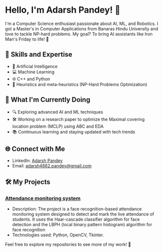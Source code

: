 
# Hello, I'm Adarsh Pandey! 👋

I'm a Computer Science enthusiast passionate about AI, ML, and Robotics. I got a Master's in Computer Applications from Banaras Hindu University and love to tackle NP-hard problems. My goal? To bring AI assistants like Iron Man's Friday to life! 🤖

## 🚀 Skills and Expertise
- 🧠 Artificial Intelligence
- 💻 Machine Learning
- 🌐 C++ and Python
- 🧩 Heuristics and meta-heuristics (NP-Hard Problems Optimization)

## 🌱 What I'm Currently Doing
- 🔍 Exploring advanced AI and ML techniques
- 🛠️ Working on a research paper to optimize the Maximal covering location problem (MCLP) using ABC and EDA
- 📚 Continuous learning and staying updated with tech trends

## 🌐 Connect with Me
- LinkedIn: [Adarsh Pandey](https://www.linkedin.com/in/adarshpandey99)
- Email: [adarsh4862.pandey@gmail.com](mailto:adarsh4862.pandey@gmail.com)

## 🛠️ My Projects
### [Attendance monitoring system](https://github.com/adi4862/attendance_monitoring_system)
- Description: The project is a face recognition-based attendance monitoring system designed to detect and mark the live attendance of students.
It uses the Haar-cascade classifier algorithm for face detection and the LBPH (local binary pattern histogram) algorithm for face
recognition
- Technologies used: Python, OpenCV, Tkinter.

Feel free to explore my repositories to see more of my work! 🚀
